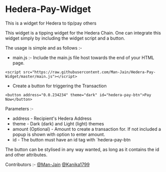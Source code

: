 # Hedera-Pay-Widget

This is a widget for Hedera to tip/pay others

This widget is a tipping widget for the Hedera Chain. One can integrate this widget simply by including the widget script and a button.

The usage is simple and as follows :- 
- main.js :- Include the main.js file host towards the end of your HTML page.

```
<script src="https://raw.githubusercontent.com/Man-Jain/Hedera-Pay-Widget/master/main.js"></script>
```

- Create a button for triggering the Transaction

```
<button address="0.0.234234" theme="dark" id="hedera-pay-btn">Pay Now</button>
````

Parameters :- 
- address - Recipient's Hedera Address
- theme - Dark (dark) and Light (light) themes
- amount (Optional) - Amount to create a transaction for. If not included a popup is shown with option to enter amount.
- id - The button must have an id tag with `hedera-pay-btn 

The button can be stylised in any way wanted, as long as it contains the id and other attributes.

Contributors :- 
[@Man-Jain](https://github.com/Man-Jain)
[@Kanika1799](https://github.com/Kanika1799)
